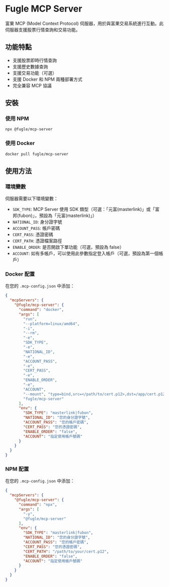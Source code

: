 # Fugle MCP Server

<!-- ![Docker Pulls](https://img.shields.io/docker/pulls/kevinypfan/fugle-mcp-server)
![Docker Image Size](https://img.shields.io/docker/image-size/kevinypfan/fugle-mcp-server)
![NPM Version](https://img.shields.io/npm/v/fugle-mcp-server)
![NPM Downloads](https://img.shields.io/npm/dm/fugle-mcp-server) -->
<!-- ![License](https://img.shields.io/npm/l/fugle-mcp-server) -->

富果 MCP (Model Context Protocol) 伺服器，用於與富果交易系統進行互動。此伺服器支援股票行情查詢和交易功能。

## 功能特點

- 支援股票即時行情查詢
- 支援歷史數據查詢
- 支援交易功能（可選）
- 支援 Docker 和 NPM 兩種部署方式
- 完全兼容 MCP 協議

## 安裝

### 使用 NPM

```bash
npx @fugle/mcp-server
```

### 使用 Docker

```bash
docker pull fugle/mcp-server
```

## 使用方法

### 環境變數

伺服器需要以下環境變數：

- `SDK_TYPE`: MCP Server 使用 SDK 類型（可選：「元富(masterlink)」或「富邦(fubon)」，預設為「元富(masterlink)」）
- `NATIONAL_ID`: 身分證字號
- `ACCOUNT_PASS`: 帳戶密碼
- `CERT_PASS`: 憑證密碼
- `CERT_PATH`: 憑證檔案路徑
- `ENABLE_ORDER`: 是否開啟下單功能（可選，預設為 false）
- `ACCOUNT`: 如有多帳戶，可以使用此參數指定登入帳戶（可選，預設為第一個帳戶）

### Docker 配置

在您的 `.mcp-config.json` 中添加：

```json
{
  "mcpServers": {
    "@fugle/mcp-server": {
      "command": "docker",
      "args": [
        "run",
        "--platform=linux/amd64",
        "-i",
        "--rm",
        "-e",
        "SDK_TYPE",
        "-e",
        "NATIONAL_ID",
        "-e",
        "ACCOUNT_PASS",
        "-e",
        "CERT_PASS",
        "-e",
        "ENABLE_ORDER",
        "-e",
        "ACCOUNT",
        "--mount", "type=bind,src=</path/to/cert.p12>,dst=/app/cert.p12",
        "fugle/mcp-server"
      ],
      "env": {
        "SDK_TYPE": "masterlink|fubon",
        "NATIONAL_ID": "您的身分證字號",
        "ACCOUNT_PASS": "您的帳戶密碼",
        "CERT_PASS": "您的憑證密碼",
        "ENABLE_ORDER": "false",
        "ACCOUNT": "指定使用帳戶號碼"
      }
    }
  }
}
```

### NPM 配置

在您的 `.mcp-config.json` 中添加：

```json
{
  "mcpServers": {
    "@fugle/mcp-server": {
      "command": "npx",
      "args": [
        "-y",
        "@fugle/mcp-server"
      ],
      "env": {
        "SDK_TYPE": "masterlink|fubon",
        "NATIONAL_ID": "您的身分證字號",
        "ACCOUNT_PASS": "您的帳戶密碼",
        "CERT_PASS": "您的憑證密碼",
        "CERT_PATH": "/path/to/your/cert.p12",
        "ENABLE_ORDER": "false",
        "ACCOUNT": "指定使用帳戶號碼"
      }
    }
  }
}
```

